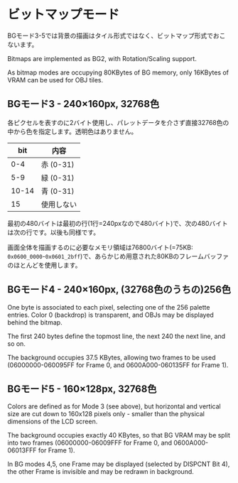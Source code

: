# ビットマップモード

BGモード3-5では背景の描画はタイル形式ではなく、ビットマップ形式でおこないます。

Bitmaps are implemented as BG2, with Rotation/Scaling support. 

As bitmap modes are occupying 80KBytes of BG memory, only 16KBytes of VRAM can be used for OBJ tiles.

## BGモード3 - 240×160px, 32768色

各ピクセルを表すのに2バイト使用し、パレットデータを介さず直接32768色の中から色を指定します。透明色はありません。

 bit  |  内容
---- | ----
0-4   | 赤   (0-31)
5-9   | 緑 (0-31)
10-14 | 青  (0-31)
15    | 使用しない

最初の480バイトは最初の行(1行=240pxなので480バイト)で、次の480バイトは次の行です。以後も同様です。

画面全体を描画するのに必要なメモリ領域は76800バイト(=75KB: `0x0600_0000`-`0x0601_2bff`)で、あらかじめ用意された80KBのフレームバッファのほとんどを使用します。

## BGモード4 - 240×160px, (32768色のうちの)256色

One byte is associated to each pixel, selecting one of the 256 palette entries. Color 0 (backdrop) is transparent, and OBJs may be displayed behind the bitmap.

The first 240 bytes define the topmost line, the next 240 the next line, and so on. 

The background occupies 37.5 KBytes, allowing two frames to be used (06000000-060095FF for Frame 0, and 0600A000-060135FF for Frame 1).

## BGモード5 - 160×128px, 32768色

Colors are defined as for Mode 3 (see above), but horizontal and vertical size are cut down to 160x128 pixels only - smaller than the physical dimensions of the LCD screen.

The background occupies exactly 40 KBytes, so that BG VRAM may be split into two frames (06000000-06009FFF for Frame 0, and 0600A000-06013FFF for Frame 1).

In BG modes 4,5, one Frame may be displayed (selected by DISPCNT Bit 4), the other Frame is invisible and may be redrawn in background.
